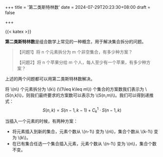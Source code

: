 +++
title = '第二类斯特林数'
date = 2024-07-29T20:23:30+08:00
draft = false

+++

{{< katex >}}

**第二类斯特林数**是组合数学上常见的一种概念，用于解决集合拆分的问题。

> 【问题1】将 n 个元素拆分为 m 个非空集合，有多少种方案？
>
> 【问题2】将 n 个苹果分给 m 个人，每人至少有一个苹果，有多少种方案？

上述的两个问题都可以用第二类斯特林数解决。

将 \\(n\\) 个元素拆分为 \\(k\\) (\\(1\leq k\leq m\\)) 个集合的方案数我们表示为 \\(S(n,k)\\)，则我们最终要求的方案数可以表示为 \\(S(n,m)\\)。我们可以得到递推式：
$$
S(n,k)=S(n-1,k-1)+C_k^1\cdot S(n-1,k)
$$


当插入一个元素的时候，有两种方案：

- 将元素插入到新的集合，元素个数从 \\(n-1\\) 变为 \\(n\\)，集合个数从 \\(k-1\\) 变为 \\(k\\)。
- 在已有集合任选一个集合插入元素，元素个数从 \\(n-1\\) 变为 \\(n\\)，集合个数不变。
